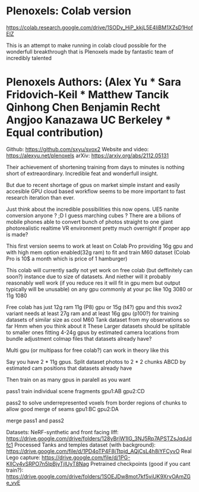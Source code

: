 # Plenoxels: Colab version

https://colab.research.google.com/drive/1SODy_HiP_kkjL5E4IiBM1XZsD1HofElZ

This is an attempt to make running in colab cloud possible for the wonderfull breakthrough that is Plenoxels made by fantastic team of incredibly talented

# Plenoxels Authors: (Alex Yu * Sara Fridovich-Keil * Matthew Tancik Qinhong Chen Benjamin Recht Angjoo Kanazawa UC Berkeley * Equal contribution)
Github: https://github.com/sxyu/svox2
Website and video: https://alexyu.net/plenoxels
arXiv: https://arxiv.org/abs/2112.05131

Their achievement of shortening training from days to minutes is nothing short of extreaordinary. Incredible feat and wonderfull insight.

But due to recent shortage of gpus on market simple instant and easily accesible GPU cloud based workflow seems to be more important to fast research iteration than ever.

Just think about the incredible possibilities this now opens. UE5 nanite conversion anyone ? ;D I guess marching cubes ?
There are a bilions of mobile phones able to convert bunch of photos straight to one giant photorealistic realtime VR environment pretty much overnight if proper app is made?

This first version seems to work at least on Colab Pro providing 16g gpu and with high mem option enabled(32g ram) to fit and train M60 dataset (Colab Pro is 10$ a month which is price of 1 hamburger)

This colab will currently sadly not yet work on free colab (but deffinitely can soon?) instance due to size of datasets. And niether will it probably reasonably well work (if you reduce res it will fit in gpu mem but output typically will be unusable) on any gpu commonly at your pc like 10g 3080 or 11g 1080

Free colab has just 12g ram 11g (P8) gpu or 15g (t4?) gpu and this svox2 variant needs at least 27g ram and at least 16g gpu (p100?) for training datasets of similar size as cool M60 Tank dataset from my observations so far
Hmm when you think about it These Larger datasets should be splitable to smaller ones fitting 4-24g gpus by estimated camera locations from bundle adjustment colmap files that datasets already have?

Multi gpu (or multipass for free colab?) can work in theory like this

Say you have 2 * 11g gpus. Split dataset photos to 2 * 2 chunks ABCD by estimated cam positions that datasets already have

Then train on as many gpus in paralell as you want

pass1 train individual scene fragments
gpu1:AB gpu2:CD

pass2 to solve underrepresented voxels from border regions of chunks to allow good merge of seams
gpu1:BC gpu2:DA

merge pass1 and pass2

Datasets: NeRF-synthetic and front facing llff: https://drive.google.com/drive/folders/128yBriW1IG_3NJ5Rp7APSTZsJqdJdfc1
Processed Tanks and temples dataset (with background): https://drive.google.com/file/d/1PD4oTP4F8jTtpjd_AQjCsL4h8iYFCyvO
Real Lego capture: https://drive.google.com/file/d/1PG-KllCv4vSRPO7n5lpBjyTjlUyT8Nag
Pretrained checkpoints (good if you cant train?): https://drive.google.com/drive/folders/1SOEJDw8mot7kf5viUK9XryOAmZGe_vvE
